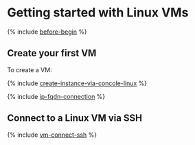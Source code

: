 # Getting started with Linux VMs

{% include [before-begin](../../_includes/before-begin.md) %}

## Create your first VM

To create a VM:

{% include [create-instance-via-concole-linux](../_includes_service/create-instance-via-concole-linux.md) %}

{% include [ip-fqdn-connection](../../_includes/ip-fqdn-connection.md) %}

## Connect to a Linux VM via SSH

{% include [vm-connect-ssh](../../_includes/vm-connect-ssh.md) %}

